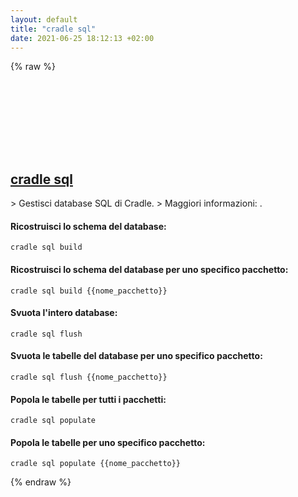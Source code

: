 ```yaml
---
layout: default
title: "cradle sql"
date: 2021-06-25 18:12:13 +02:00
---
```

{% raw %}
<h2 id="cradle-sql">
  <a href="/it/common/cradle-sql.html">cradle sql</a> <a href="#cradle-sql"><svg class="icon">
    <use href="/assets/images/unicode_sprite.svg#link" />
  </svg></a>
</h2>
> Gestisci database SQL di Cradle.
> Maggiori informazioni: <https://cradlephp.github.io/docs/3.B.-Reference-Command-Line-Tools.html#sql>.

#### Ricostruisci lo schema del database:
```shell
cradle sql build
```
#### Ricostruisci lo schema del database per uno specifico pacchetto:
```shell
cradle sql build {{nome_pacchetto}}
```
#### Svuota l'intero database:
```shell
cradle sql flush
```
#### Svuota le tabelle del database per uno specifico pacchetto:
```shell
cradle sql flush {{nome_pacchetto}}
```
#### Popola le tabelle per tutti i pacchetti:
```shell
cradle sql populate
```
#### Popola le tabelle per uno specifico pacchetto:
```shell
cradle sql populate {{nome_pacchetto}}
```
{% endraw %}
